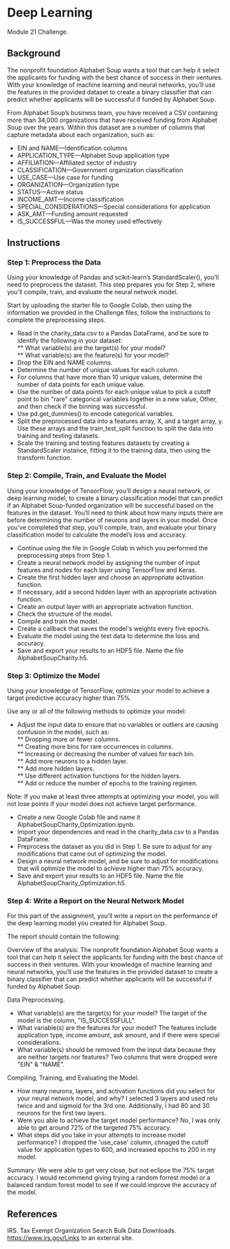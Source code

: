 # Deep Learning
Module 21 Challenge. 

## Background
The nonprofit foundation Alphabet Soup wants a tool that can help it select the applicants for funding with the best chance of success in their ventures. With your knowledge of machine learning and neural networks, you’ll use the features in the provided dataset to create a binary classifier that can predict whether applicants will be successful if funded by Alphabet Soup.  

From Alphabet Soup’s business team, you have received a CSV containing more than 34,000 organizations that have received funding from Alphabet Soup over the years. Within this dataset are a number of columns that capture metadata about each organization, such as:
* EIN and NAME—Identification columns
* APPLICATION_TYPE—Alphabet Soup application type
* AFFILIATION—Affiliated sector of industry
* CLASSIFICATION—Government organization classification
* USE_CASE—Use case for funding
* ORGANIZATION—Organization type
* STATUS—Active status
* INCOME_AMT—Income classification
* SPECIAL_CONSIDERATIONS—Special considerations for application
* ASK_AMT—Funding amount requested
* IS_SUCCESSFUL—Was the money used effectively

## Instructions
### Step 1: Preprocess the Data
Using your knowledge of Pandas and scikit-learn’s StandardScaler(), you’ll need to preprocess the dataset. This step prepares you for Step 2, where you'll compile, train, and evaluate the neural network model.  

Start by uploading the starter file to Google Colab, then using the information we provided in the Challenge files, follow the instructions to complete the preprocessing steps.  

* Read in the charity_data.csv to a Pandas DataFrame, and be sure to identify the following in your dataset:  
** What variable(s) are the target(s) for your model?  
** What variable(s) are the feature(s) for your model?  
* Drop the EIN and NAME columns.
* Determine the number of unique values for each column.
* For columns that have more than 10 unique values, determine the number of data points for each unique value.
* Use the number of data points for each unique value to pick a cutoff point to bin "rare" categorical variables together in a new value, Other, and then check if the binning was successful.
* Use pd.get_dummies() to encode categorical variables.
* Split the preprocessed data into a features array, X, and a target array, y. Use these arrays and the train_test_split function to split the data into training and testing datasets.
* Scale the training and testing features datasets by creating a StandardScaler instance, fitting it to the training data, then using the transform function.

### Step 2: Compile, Train, and Evaluate the Model
Using your knowledge of TensorFlow, you’ll design a neural network, or deep learning model, to create a binary classification model that can predict if an Alphabet Soup-funded organization will be successful based on the features in the dataset. You’ll need to think about how many inputs there are before determining the number of neurons and layers in your model. Once you’ve completed that step, you’ll compile, train, and evaluate your binary classification model to calculate the model’s loss and accuracy.

* Continue using the file in Google Colab in which you performed the preprocessing steps from Step 1.
* Create a neural network model by assigning the number of input features and nodes for each layer using TensorFlow and Keras.
* Create the first hidden layer and choose an appropriate activation function.
* If necessary, add a second hidden layer with an appropriate activation function.
* Create an output layer with an appropriate activation function.
* Check the structure of the model.
* Compile and train the model.
* Create a callback that saves the model's weights every five epochs.
* Evaluate the model using the test data to determine the loss and accuracy.
* Save and export your results to an HDF5 file. Name the file AlphabetSoupCharity.h5.

### Step 3: Optimize the Model
Using your knowledge of TensorFlow, optimize your model to achieve a target predictive accuracy higher than 75%.  

Use any or all of the following methods to optimize your model:  
* Adjust the input data to ensure that no variables or outliers are causing confusion in the model, such as:  
** Dropping more or fewer columns.  
** Creating more bins for rare occurrences in columns.  
** Increasing or decreasing the number of values for each bin.  
** Add more neurons to a hidden layer.  
** Add more hidden layers.  
** Use different activation functions for the hidden layers.  
** Add or reduce the number of epochs to the training regimen.  

Note: If you make at least three attempts at optimizing your model, you will not lose points if your model does not achieve target performance.
* Create a new Google Colab file and name it AlphabetSoupCharity_Optimization.ipynb.
* Import your dependencies and read in the charity_data.csv to a Pandas DataFrame.
* Preprocess the dataset as you did in Step 1. Be sure to adjust for any modifications that came out of optimizing the model.
* Design a neural network model, and be sure to adjust for modifications that will optimize the model to achieve higher than 75% accuracy.
* Save and export your results to an HDF5 file. Name the file AlphabetSoupCharity_Optimization.h5.

### Step 4: Write a Report on the Neural Network Model
For this part of the assignment, you’ll write a report on the performance of the deep learning model you created for Alphabet Soup.

The report should contain the following:  

Overview of the analysis: The nonprofit foundation Alphabet Soup wants a tool that can help it select the applicants for funding with the best chance of success in their ventures. With your knowledge of machine learning and neural networks, you’ll use the features in the provided dataset to create a binary classifier that can predict whether applicants will be successful if funded by Alphabet Soup.  

Data Preprocessing.   
* What variable(s) are the target(s) for your model? The target of the model is the column, "IS_SUCCESSFULL".  
* What variable(s) are the features for your model?  The features include application type, income amount, ask amount, and if there were special considerations.  
* What variable(s) should be removed from the input data because they are neither targets nor features? Two columns that were dropped were "EIN" & "NAME".  

Compiling, Training, and Evaluating the Model.  
* How many neurons, layers, and activation functions did you select for your neural network model, and why? I selected 3 layers and used relu twice and and sigmoid for the 3rd one. Additionally, I had 80 and 30 neurons for the first two layers.  
* Were you able to achieve the target model performance?  No, I was only able to get around 72% of the targeted 75% accuracy.  
* What steps did you take in your attempts to increase model performance?  I dropped the 'use_case' column, chnaged the cutoff value for application types to 600, and increased epochs to 200 in my model.  

Summary: We were able to get very close, but not eclipse the 75% target accuracy. I would recommend giving trying a random forrest model or a balanced random forest model to see if we could improve the accuracy of the model.

## References
IRS. Tax Exempt Organization Search Bulk Data Downloads. https://www.irs.gov/Links to an external site.
